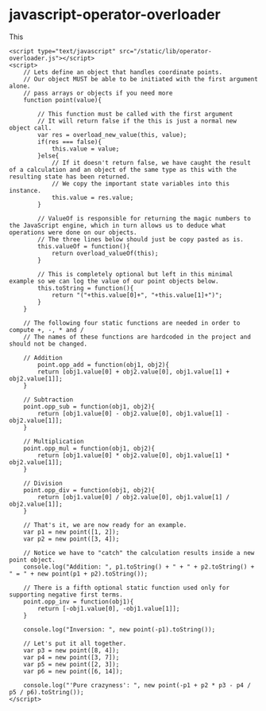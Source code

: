 # javascript-operator-overloader
This 

	<script type="text/javascript" src="/static/lib/operator-overloader.js"></script>
	<script>
		// Lets define an object that handles coordinate points.
		// Our object MUST be able to be initiated with the first argument alone.
		// pass arrays or objects if you need more
		function point(value){
			
			// This function must be called with the first argument
			// It will return false if the this is just a normal new object call.
			var res = overload_new_value(this, value);
			if(res === false){
				this.value = value;
			}else{
				// If it doesn't return false, we have caught the result of a calculation and an object of the same type as this with the resulting state has been returned.
				// We copy the important state variables into this instance.
				this.value = res.value;
			}
			
			// ValueOf is responsible for returning the magic numbers to the JavaScript engine, which in turn allows us to deduce what operations were done on our objects.
			// The three lines below should just be copy pasted as is.
			this.valueOf = function(){
				return overload_valueOf(this);
			}
			
			// This is completely optional but left in this minimal example so we can log the value of our point objects below.
			this.toString = function(){
				return "("+this.value[0]+", "+this.value[1]+")";
			}
		}
    
		// The following four static functions are needed in order to compute +, -, * and / 
		// The names of these functions are hardcoded in the project and should not be changed.

		// Addition
    		point.opp_add = function(obj1, obj2){
			return [obj1.value[0] + obj2.value[0], obj1.value[1] + obj2.value[1]];
		}
		
		// Subtraction
		point.opp_sub = function(obj1, obj2){
			return [obj1.value[0] - obj2.value[0], obj1.value[1] - obj2.value[1]];
		}
		
		// Multiplication
		point.opp_mul = function(obj1, obj2){
			return [obj1.value[0] * obj2.value[0], obj1.value[1] * obj2.value[1]];
		}
		
		// Division
		point.opp_div = function(obj1, obj2){
			return [obj1.value[0] / obj2.value[0], obj1.value[1] / obj2.value[1]];
		}
		
		// That's it, we are now ready for an example.
		var p1 = new point([1, 2]);
		var p2 = new point([3, 4]);
	  
		// Notice we have to "catch" the calculation results inside a new point object.
		console.log("Addition: ", p1.toString() + " + " + p2.toString() + " = " + new point(p1 + p2).toString());
    
		// There is a fifth optional static function used only for supporting negative first terms.
		point.opp_inv = function(obj1){
			return [-obj1.value[0], -obj1.value[1]];
		}
		
		console.log("Inversion: ", new point(-p1).toString());
    
		// Let's put it all together.
		var p3 = new point([8, 4]);
		var p4 = new point([3, 7]);
		var p5 = new point([2, 3]);
		var p6 = new point([6, 14]);

		console.log("'Pure crazyness': ", new point(-p1 + p2 * p3 - p4 / p5 / p6).toString());
	</script>
